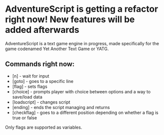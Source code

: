 # AdventureScript is getting a refactor right now! New features will be added afterwards
AdventureScript is a text game engine in progress, made specifically for the game codenamed Yet Another Text Game or YATG.
## Commands right now:
- [n] - wait for input
- [goto] - goes to a specific line
- [flag] - sets flags
- [choice] - prompts player with choice between options and a way to save/load data
- [loadscript] - changes script
- [ending] - ends the script managing and returns
- [checkflag] - goes to a different position depending on whether a flag is true or false

Only flags are supported as variables.